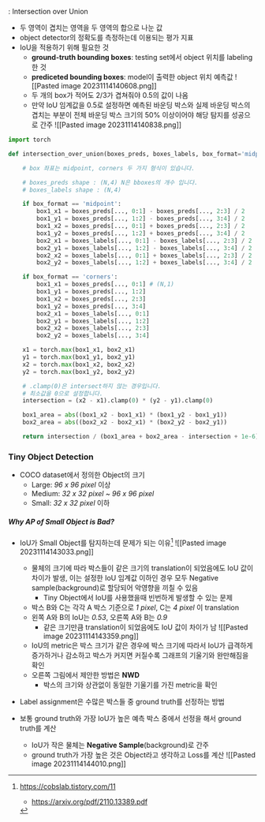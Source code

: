 : Intersection over Union

- 두 영역이 겹치는 영역을 두 영역의 합으로 나눈 값
- object detector의 정확도를 측정하는데 이용되는 평가 지표
- IoU을 적용하기 위해 필요한 것
	- **ground-truth bounding boxes**: testing set에서 object 위치를 labeling 한 것
	- **prediceted bounding boxes**: model이 출력한 object 위치 예측값
	![[Pasted image 20231114140608.png]]
	- 두 개의 box가 적어도 2/3가 겹쳐줘야 0.5의 값이 나옴
	- 만약 IoU 임계값을 0.5로 설정하면 예측된 바운딩 박스와 실제 바운딩 박스의 겹치는 부분이 전체 바운딩 박스 크기의 50% 이상이어야 해당 탐지를 성공으로 간주
	![[Pasted image 20231114140838.png]]

``` python
import torch

def intersection_over_union(boxes_preds, boxes_labels, box_format='midpoint'):

    # box 좌표는 midpoint, corners 두 가지 형식이 있습니다.

    # boxes_preds shape : (N,4) N은 bboxes의 개수 입니다.
    # boxes_labels shape : (N,4)

    if box_format == 'midpoint':
    	box1_x1 = boxes_preds[..., 0:1] - boxes_preds[..., 2:3] / 2
    	box1_y1 = boxes_preds[..., 1:2] - boxes_preds[..., 3:4] / 2
    	box1_x2 = boxes_preds[..., 0:1] + boxes_preds[..., 2:3] / 2
    	box1_y2 = boxes_preds[..., 1:2] + boxes_preds[..., 3:4] / 2
    	box2_x1 = boxes_labels[..., 0:1] - boxes_labels[..., 2:3] / 2
    	box2_y1 = boxes_labels[..., 1:2] - boxes_labels[..., 3:4] / 2
    	box2_x2 = boxes_labels[..., 0:1] + boxes_labels[..., 2:3] / 2
    	box2_y2 = boxes_labels[..., 1:2] + boxes_labels[..., 3:4] / 2

    if box_format == 'corners':
        box1_x1 = boxes_preds[..., 0:1] # (N,1)
        box1_y1 = boxes_preds[..., 1:2]
        box1_x2 = boxes_preds[..., 2:3]
        box1_y2 = boxes_preds[..., 3:4]
        box2_x1 = boxes_labels[..., 0:1]
        box2_y1 = boxes_labels[..., 1:2]
        box2_x2 = boxes_labels[..., 2:3]
        box2_y2 = boxes_labels[..., 3:4]

    x1 = torch.max(box1_x1, box2_x1)
    y1 = torch.max(box1_y1, box2_y1)
    x2 = torch.max(box1_x2, box2_x2)
    y2 = torch.max(box1_y2, box2_y2)

    # .clamp(0)은 intersect하지 않는 경우입니다.
    # 최소값을 0으로 설정합니다.
    intersection = (x2 - x1).clamp(0) * (y2 - y1).clamp(0)

    box1_area = abs((box1_x2 - box1_x1) * (box1_y2 - box1_y1))
    box2_area = abs((box2_x2 - box2_x1) * (box2_y2 - box2_y1))

    return intersection / (box1_area + box2_area - intersection + 1e-6)
```



### Tiny Object Detection
- COCO dataset에서 정의한 Object의 크기
	- Large: _96 x 96 pixel_ 이상
	- Medium: _32 x 32 pixel ~ 96 x 96 pixel_
	- Small: _32 x 32 pixel_ 이하

##### Why AP of Small Object is Bad?
- IoU가 Small Object를 탐지하는데 문제가 되는 이유[^0]
	![[Pasted image 20231114143033.png]]
	- 물체의 크기에 따라 박스들이 같은 크기의 translation이 되었음에도 IoU 값이 차이가 발생, 이는 설정한 IoU 임계값 이하인 경우 모두 Negative sample(background)로 할당되어 악영향을 끼칠 수 있음
		- Tiny Object에서 IoU를 사용했을때 빈번하게 발생할 수 있는 문제
	- 박스 B와 C는 각각 A 박스 기준으로 _1 pixel_, C는 _4 pixel_ 이 translation
	- 왼쪽 A와 B의 IoU는 _0.53_, 오른쪽 A와 B는 _0.9_
		- 같은 크기만큼 translation이 되었음에도 IoU 값이 차이가 남
	![[Pasted image 20231114143359.png]]
	- IoU의 metric은 박스 크기가 같은 경우에 박스 크기에 따라서 IoU가 급격하게 증가하거나 감소하고 박스가 커지면 커질수록 그래프의 기울기와 완만해짐을 확인
	- 오른쪽 그림에서 제안한 방법은 **NWD**
		- 박스의 크기와 상관없이 동일한 기울기를 가진 metric을 확인

- Label assignment은 수많은 박스들 중 ground truth를 선정하는 방법
- 보통 ground truth와 가장 IoU가 높은 예측 박스 중에서 선정을 해서 ground truth를 계산
	- IoU가 작은 물체는 **Negative Sample**(background)로 간주
	- ground truth가 가장 높은 것은 Object라고 생각하고 Loss를 계산
	![[Pasted image 20231114144010.png]]









[^0]: https://cobslab.tistory.com/11
	- https://arxiv.org/pdf/2110.13389.pdf


